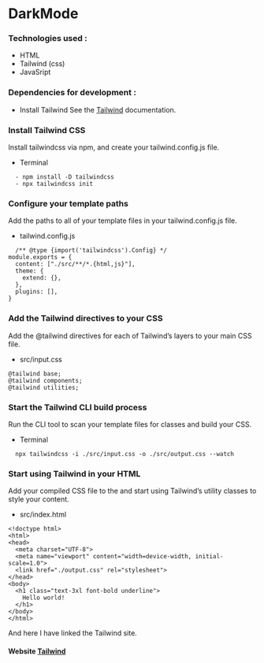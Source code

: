 # DarkMode

### Technologies used :
- HTML
- Tailwind (css)
- JavaSript



### Dependencies for development :
- Install Tailwind   See the [Tailwind](https://tailwindcss.com/docs/installation) documentation.

### Install Tailwind CSS
Install tailwindcss via npm, and create your tailwind.config.js file.

- Terminal
```
  - npm install -D tailwindcss
  - npx tailwindcss init
```

### Configure your template paths
Add the paths to all of your template files in your tailwind.config.js file.
- tailwind.config.js
```
  /** @type {import('tailwindcss').Config} */
module.exports = {
  content: ["./src/**/*.{html,js}"],
  theme: {
    extend: {},
  },
  plugins: [],
}
```


### Add the Tailwind directives to your CSS
Add the @tailwind directives for each of Tailwind’s layers to your main CSS file.

- src/input.css
```
@tailwind base;
@tailwind components;
@tailwind utilities;
```

### Start the Tailwind CLI build process
Run the CLI tool to scan your template files for classes and build your CSS.

- Terminal
```
  npx tailwindcss -i ./src/input.css -o ./src/output.css --watch
```


### Start using Tailwind in your HTML
Add your compiled CSS file to the <head> and start using Tailwind’s utility classes to style your content.

- src/index.html
```
<!doctype html>
<html>
<head>
  <meta charset="UTF-8">
  <meta name="viewport" content="width=device-width, initial-scale=1.0">
  <link href="./output.css" rel="stylesheet">
</head>
<body>
  <h1 class="text-3xl font-bold underline">
    Hello world!
  </h1>
</body>
</html>
```

And here I have linked the Tailwind site.

#### Website [Tailwind](https://tailwindcss.com/docs/installation)
